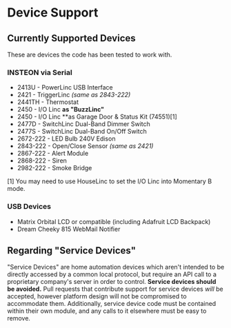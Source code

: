 # Device Support

## Currently Supported Devices ##

These are devices the code has been tested to work with.

### INSTEON via Serial ###

* 2413U - PowerLinc USB Interface
* 2421 - TriggerLinc _(same as 2843-222)_
* 2441TH - Thermostat
* 2450 - I/O Linc **as "BuzzLinc"**
* 2450 - I/O Linc **as Garage Door & Status Kit (74551)[1]
* 2477D - SwitchLinc Dual-Band Dimmer Switch
* 2477S - SwitchLinc Dual-Band On/Off Switch
* 2672-222 - LED Bulb 240V Edison
* 2843-222 - Open/Close Sensor _(same as 2421)_
* 2867-222 - Alert Module
* 2868-222 - Siren
* 2982-222 - Smoke Bridge

[1] You may need to use HouseLinc to set the I/O Linc into Momentary B mode.

### USB Devices ###

* Matrix Orbital LCD or compatible (including Adafruit LCD Backpack)
* Dream Cheeky 815 WebMail Notifier

## Regarding "Service Devices" ##

"Service Devices" are home automation devices which aren't intended to be directly accessed by a common local protocol, but require an API call to a proprietary company's server in order to control. **Service devices should be avoided.** Pull requests that contribute support for service devices _will_ be accepted, however platform design will not be compromised to accommodate them. Additionally, service device code must be contained within their own module, and any calls to it elsewhere must be easy to remove.